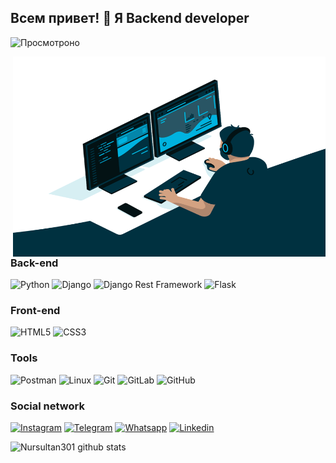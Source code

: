 ## Всем привет! 👋 Я Backend developer
![Просмотроно](https://komarev.com/ghpvc/?username=Nursultan301)

<img align="right" alt="GIF" src="https://github.com/Nursultan301/Nursultan301/blob/main/code.gif?raw=true" width="500" height="320" />

### Back-end

![Python](https://img.shields.io/badge/-Python-2b5b84?style=for-the-badge&logo=Python&logoColor=47C5FB)
![Django](https://img.shields.io/badge/-Django-0C3C26?style=for-the-badge&logo=Django&logoColor=097CDB)
![Django Rest Framework](https://img.shields.io/badge/-DRF-A30000?style=for-the-badge&logo=Django&logoColor=F8C52C)
![Flask](https://img.shields.io/badge/-Flask-0C3C26?style=for-the-badge&logo=Flask&logoColor=Flask)


### Front-end

![HTML5](https://img.shields.io/badge/-HTML5-%23E44D27?style=for-the-badge&logo=HTML5&logoColor=ffffff)
![CSS3](https://img.shields.io/badge/-CSS3-%231572B6?style=for-the-badge&logo=CSS3&logoColor=css3)


### Tools

![Postman](https://img.shields.io/badge/-Postman-black?style=for-the-badge&logo=Postman&logoColor=postman)
![Linux](https://img.shields.io/badge/-Linux-black?style=for-the-badge&logo=Linux&logoColor=linux)
![Git](https://img.shields.io/badge/-Git-black?style=for-the-badge&logo=Git&logoColor=git)
![GitLab](https://img.shields.io/badge/-GitLab-black?style=for-the-badge&logo=GitLab&logoColor=gitlab)
![GitHub](https://img.shields.io/badge/-GitHub-black?style=for-the-badge&logo=GitHub&logoColor=github)

### Social network
[![Instagram](https://img.shields.io/badge/-Instagram-5B51D8?style=for-the-badge&logo=instagram&logoColor=Instagram)](https://www.instagram.com/abykeev_nursultan_)
[![Telegram](https://img.shields.io/badge/-Telegram-0088cc?style=for-the-badge&logo=telegram&logoColor=telegram)](https://t.me/Nurs936)
[![Whatsapp](https://img.shields.io/badge/-Whatsapp-128c7e?style=for-the-badge&logo=Whatsapp&logoColor=Whatsapp)](https://wa.me/996700168660)
[![Linkedin](https://img.shields.io/badge/-Linkedin-128c7e?style=for-the-badge&logo=Linkedin&logoColor=Linkedin)](https://www.linkedin.com/in/nursultan301/)

![Nursultan301 github stats](https://github-readme-stats.vercel.app/api?username=Nursultan301&show_icons=true&theme=dracula&include_all_commits=true&count_private=true)



